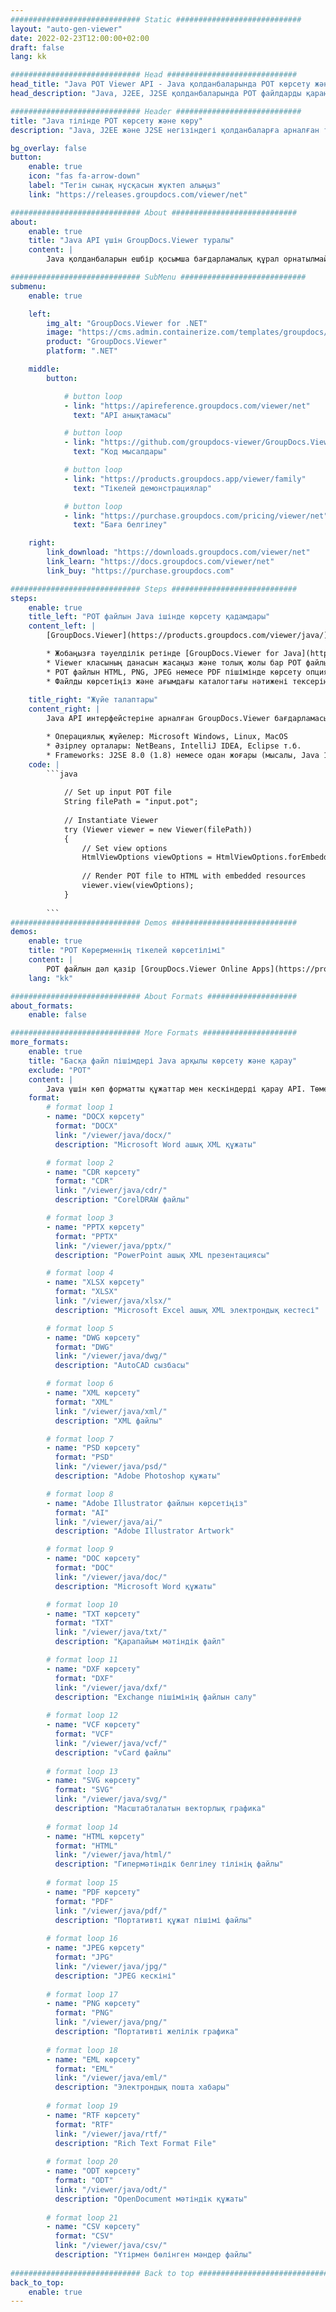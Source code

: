 ```yaml
---
############################# Static ############################
layout: "auto-gen-viewer"
date: 2022-02-23T12:00:00+02:00
draft: false
lang: kk

############################# Head #############################
head_title: "Java POT Viewer API - Java қолданбаларында POT көрсету және көрсету"
head_description: "Java, J2EE, J2SE қолданбаларында POT файлдарды қараңыз. Құжатты қарау опцияларын басқару үшін кеңейтілген мүмкіндіктері бар HTML, PDF немесе кескін режимінде 170+ құжат пен кескін файл пішімін қарауды қолдайды."

############################# Header ############################
title: "Java тілінде POT көрсету және көру" 
description: "Java, J2EE және J2SE негізіндегі қолданбаларға арналған түпнұсқа және жоғары өнімділік POT файлды қарау API, шығыс құжат пішімінің көрінісін теңшеу үшін кең ауқымды қосымша мүмкіндіктерді қолдайды." 

bg_overlay: false
button:
    enable: true
    icon: "fas fa-arrow-down"
    label: "Тегін сынақ нұсқасын жүктеп алыңыз"
    link: "https://releases.groupdocs.com/viewer/net"

############################# About ############################
about:
    enable: true
    title: "Java API үшін GroupDocs.Viewer туралы" 
    content: |
        Java қолданбаларын ешбір қосымша бағдарламалық құрал орнатылмай, Java API интерфейстеріне арналған GroupDocs.Viewer арқылы HTML, PDF немесе кескін режимдерінде 170-тен астам файл пішімдерін көрсетуге қосыңыз; Microsoft Office, Apache Open Office, Adobe Acrobat Reader т.б. сияқты. Әзірлеушілер барлық танымал кескіндер мен құжат түрлерін, соның ішінде Microsoft Office, OpenDocument, HTML, PDF, Archive, Diagrams, Photoshop, AutoCAD және Java қолданбаларының ішіндегі бағдарламалау тілі пішімдерін оңай көре алады. жылдам және жоғары сапалы көрсету.

############################# SubMenu ############################
submenu:
    enable: true

    left:
        img_alt: "GroupDocs.Viewer for .NET"
        image: "https://cms.admin.containerize.com/templates/groupdocs/images/product-logos/90x90-noborder/groupdocs-viewer-net.png"
        product: "GroupDocs.Viewer"
        platform: ".NET"

    middle:
        button:

            # button loop
            - link: "https://apireference.groupdocs.com/viewer/net"
              text: "API анықтамасы"

            # button loop
            - link: "https://github.com/groupdocs-viewer/GroupDocs.Viewer-for-.NET"
              text: "Код мысалдары"

            # button loop
            - link: "https://products.groupdocs.app/viewer/family"
              text: "Тікелей демонстрациялар"

            # button loop
            - link: "https://purchase.groupdocs.com/pricing/viewer/net"
              text: "Баға белгілеу"

    right:
        link_download: "https://downloads.groupdocs.com/viewer/net"
        link_learn: "https://docs.groupdocs.com/viewer/net"
        link_buy: "https://purchase.groupdocs.com"

############################# Steps ############################
steps:
    enable: true
    title_left: "POT файлын Java ішінде көрсету қадамдары" 
    content_left: |
        [GroupDocs.Viewer](https://products.groupdocs.com/viewer/java/) көмегімен POT файлын HTML, JPEG, PNG немесе PDF форматтарына бірнеше қадаммен көрсетуге болады.

        * Жобаңызға тәуелділік ретінде [GroupDocs.Viewer for Java](https://releases.groupdocs.com/viewer/java/) қосыңыз. 
        * Viewer класының данасын жасаңыз және толық жолы бар POT файлын жүктеңіз. 
        * POT файлын HTML, PNG, JPEG немесе PDF пішімінде көрсету опцияларын орнатыңыз. 
        * Файлды көрсетіңіз және ағымдағы каталогтағы нәтижені тексеріңіз. 
        
    title_right: "Жүйе талаптары" 
    content_right: |
        Java API интерфейстеріне арналған GroupDocs.Viewer бағдарламасына барлық негізгі платформалар мен операциялық жүйелерде қолдау көрсетіледі. Төмендегі кодты орындамас бұрын, жүйеде келесі алғышарттар орнатылғанына көз жеткізіңіз.

        * Операциялық жүйелер: Microsoft Windows, Linux, MacOS 
        * Әзірлеу орталары: NetBeans, IntelliJ IDEA, Eclipse т.б. 
        * Frameworks: J2SE 8.0 (1.8) немесе одан жоғары (мысалы, Java 17) 
    code: |
        ```java
                        
            // Set up input POT file
            String filePath = "input.pot";
        
            // Instantiate Viewer
            try (Viewer viewer = new Viewer(filePath))
            {
            	// Set view options 
            	HtmlViewOptions viewOptions = HtmlViewOptions.forEmbeddedResources();
                    
            	// Render POT file to HTML with embedded resources
            	viewer.view(viewOptions);
            }
             
        ```
############################# Demos ############################
demos:
    enable: true
    title: "POT Көрерменнің тікелей көрсетілімі"
    content: |
        POT файлын дәл қазір [GroupDocs.Viewer Online Apps](https://products.groupdocs.app/viewer/pot) веб-сайтына кіру арқылы қараңыз.
    lang: "kk"

############################# About Formats ####################
about_formats:
    enable: false

############################# More Formats #####################
more_formats:
    enable: true
    title: "Басқа файл пішімдері Java арқылы көрсету және қарау"
    exclude: "POT"
    content: |
        Java үшін көп форматты құжаттар мен кескіндерді қарау API. Төмендегі кейбір танымал файл пішімдерін сыртқы көрушілерсіз қараңыз.
    format: 
        # format loop 1
        - name: "DOCX көрсету"
          format: "DOCX"
          link: "/viewer/java/docx/"
          description: "Microsoft Word ашық XML құжаты" 

        # format loop 2
        - name: "CDR көрсету" 
          format: "CDR"
          link: "/viewer/java/cdr/"
          description: "CorelDRAW файлы" 

        # format loop 3
        - name: "PPTX көрсету"
          format: "PPTX"
          link: "/viewer/java/pptx/"
          description: "PowerPoint ашық XML презентациясы" 

        # format loop 4
        - name: "XLSX көрсету"
          format: "XLSX"
          link: "/viewer/java/xlsx/"
          description: "Microsoft Excel ашық XML электрондық кестесі" 

        # format loop 5
        - name: "DWG көрсету"
          format: "DWG"
          link: "/viewer/java/dwg/"
          description: "AutoCAD сызбасы"

        # format loop 6
        - name: "XML көрсету"
          format: "XML"
          link: "/viewer/java/xml/"
          description: "XML файлы"

        # format loop 7
        - name: "PSD көрсету"
          format: "PSD"
          link: "/viewer/java/psd/"
          description: "Adobe Photoshop құжаты"

        # format loop 8
        - name: "Adobe Illustrator файлын көрсетіңіз"
          format: "AI"
          link: "/viewer/java/ai/"
          description: "Adobe Illustrator Artwork"

        # format loop 9
        - name: "DOC көрсету"
          format: "DOC"
          link: "/viewer/java/doc/"
          description: "Microsoft Word құжаты" 

        # format loop 10
        - name: "TXT көрсету" 
          format: "TXT"
          link: "/viewer/java/txt/"
          description: "Қарапайым мәтіндік файл" 

        # format loop 11
        - name: "DXF көрсету" 
          format: "DXF"
          link: "/viewer/java/dxf/"
          description: "Exchange пішімінің файлын салу"  
          
        # format loop 12
        - name: "VCF көрсету"
          format: "VCF"
          link: "/viewer/java/vcf/"
          description: "vCard файлы"  
              
        # format loop 13
        - name: "SVG көрсету"
          format: "SVG"
          link: "/viewer/java/svg/"
          description: "Масштабталатын векторлық графика" 
          
        # format loop 14
        - name: "HTML көрсету"
          format: "HTML"
          link: "/viewer/java/html/"
          description: "Гипермәтіндік белгілеу тілінің файлы" 
          
        # format loop 15
        - name: "PDF көрсету"
          format: "PDF"
          link: "/viewer/java/pdf/"
          description: "Портативті құжат пішімі файлы"
          
        # format loop 16
        - name: "JPEG көрсету"
          format: "JPG"
          link: "/viewer/java/jpg/"
          description: "JPEG кескіні"
          
        # format loop 17
        - name: "PNG көрсету"
          format: "PNG"
          link: "/viewer/java/png/"
          description: "Портативті желілік графика" 
          
        # format loop 18
        - name: "EML көрсету"
          format: "EML"
          link: "/viewer/java/eml/"
          description: "Электрондық пошта хабары" 
          
        # format loop 19
        - name: "RTF көрсету"
          format: "RTF"
          link: "/viewer/java/rtf/"
          description: "Rich Text Format File" 
          
        # format loop 20
        - name: "ODT көрсету"
          format: "ODT"
          link: "/viewer/java/odt/"
          description: "OpenDocument мәтіндік құжаты" 
          
        # format loop 21
        - name: "CSV көрсету"
          format: "CSV"
          link: "/viewer/java/csv/"
          description: "Үтірмен бөлінген мәндер файлы" 
          
############################# Back to top ###############################
back_to_top:
    enable: true
---
```

